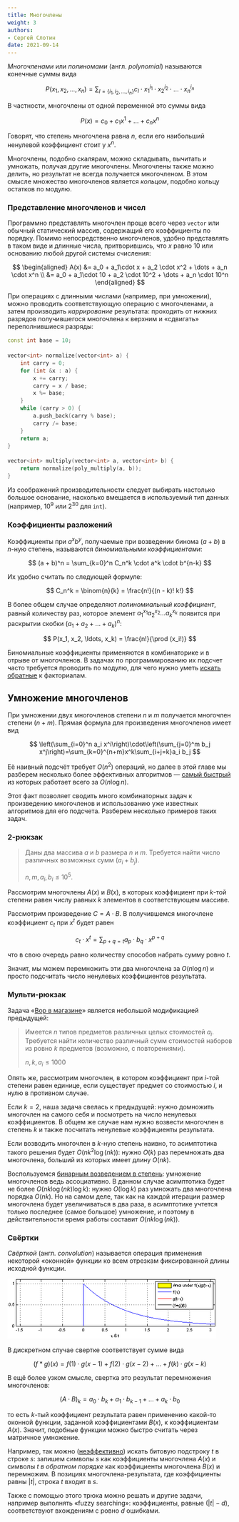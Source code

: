 ```yaml
---
title: Многочлены
weight: 3
authors:
- Сергей Слотин
date: 2021-09-14
---
```


*Многочленами* или *полиномами* (англ. *polynomial*) называются конечные суммы вида

$$
P(x_1, x_2, \ldots, x_n) = \sum_{I=\{i_1,i_2,\ldots,i_n\}} c_I \cdot x_1^{i_1} \cdot x_2^{i_2} \cdot \ldots \cdot x_n^{i_n}
$$

В частности, многочлены от одной переменной это суммы вида

$$
P(x) = c_0 + c_1 x^1 + \ldots + c_n x^n
$$

Говорят, что степень многочлена равна $n$, если его наибольший ненулевой коэффициент стоит у $x^n$.

Многочлены, подобно скалярам, можно складывать, вычитать и умножать, получая другие многочлены. Многочлены также можно делить, но результат не всегда получается многочленом. В этом смысле множество многочленов является *кольцом*, подобно кольцу остатков по модулю.

### Представление многочленов и чисел

Программно представлять многочлен проще всего через `vector` или обычный статический массив, содержащий его коэффициенты по порядку. Помимо непосредственно многочленов, удобно представлять в таком виде и длинные числа, притворившись, что $x$ равно $10$ или основанию любой другой системы счисления:

$$
\begin{aligned}
A(x) &= a_0 + a_1\cdot x + a_2 \cdot x^2  + \dots + a_n \cdot x^n
\\   &= a_0 + a_1\cdot 10 + a_2 \cdot 10^2 + \dots + a_n \cdot 10^n
\end{aligned}
$$

При операциях с длинными числами (например, при умножении), можно проводить соответствующую операцию с многочленами, а затем производить *каррирование* результата: проходить от нижних разрядов получившегося многочлена к верхним и «сдвигать» переполнившиеся разряды:

```cpp
const int base = 10;

vector<int> normalize(vector<int> a) {
    int carry = 0;
    for (int &x : a) {
        x += carry;
        carry = x / base;
        x %= base;
    }
    while (carry > 0) {
        a.push_back(carry % base);
        carry /= base;
    }
    return a;
}

vector<int> multiply(vector<int> a, vector<int> b) {
    return normalize(poly_multiply(a, b));
}
```

Из соображений производительности следует выбирать настолько большое основание, насколько вмещается в используемый тип данных (например, $10^9$ или $2^{30}$ для `int`).

### Коэффициенты разложений

Коэффициенты при $a^x b^y$, получаемые при возведении бинома $(a+b)$ в $n$-ную степень, называются *биномиальными коэффициентами*:

$$
(a + b)^n = \sum_{k=0}^n C_n^k \cdot a^k \cdot b^{n-k}
$$

Их удобно считать по следующей формуле:

$$
C_n^k = \binom{n}{k} = \frac{n!}{(n - k)! k!}
$$

В более общем случае определяют *полиномиальный коэффициент*, равный количеству раз, которое элемент $a_1^{x_1} a_2^{x_2} \ldots a_k^{x_k}$ появится при раскрытии скобки $(a_1+a_2+\ldots+a_k)^n$:

$$
P(x_1, x_2, \ldots, x_k) = \frac{n!}{\prod (x_i!)}
$$

Биномиальные коэффициенты применяются в комбинаторике и в отрыве от многочленов. В задачах по программированию их подсчет часто требуется проводить по модулю, для чего нужно уметь [искать обратные](/cs/modular) к факториалам.

## Умножение многочленов

При умножении двух многочленов степени $n$ и $m$ получается многочлен степени $(n+m)$. Прямая формула для произведения многочленов имеет вид

$$
\left(\sum_{i=0}^n a_i x^i\right)\cdot\left(\sum_{j=0}^m b_j x^j\right)=\sum_{k=0}^{n+m}x^k\sum_{i+j=k}a_i b_j
$$

Её наивный подсчёт требует $O(n^2)$ операций, но далее в этой главе мы разберем несколько более эффективных алгоритмов — [самый быстрый](../fft) из которых работает всего за $O(n \log n)$.

Этот факт позволяет сводить много комбинаторных задач к произведению многочленов и использованию уже известных алгоритмов для его подсчета. Разберем несколько примеров таких задач.

### 2-рюкзак

> Даны два массива $a$ и $b$ размера $n$ и $m$. Требуется найти число различных возможных сумм $(a_i + b_j)$.
> 
> $n, m, a_i, b_i \le 10^5$.

Рассмотрим многочлены $A(x)$ и $B(x)$, в которых коэффициент при $k$-той степени равен числу равных $k$ элементов в соответствующем массиве.

Рассмотрим произведение $C = A \cdot B$. В получившемся многочлене коэффициент $c_t$ при $x^t$ будет равен

$$
c_t \cdot x^t = \sum_{p+q=t} a_p \cdot b_q \cdot x^{p+q}
$$

что в свою очередь равно количеству способов набрать сумму ровно $t$.

Значит, мы можем перемножить эти два многочлена за $O(n \log n)$ и просто подсчитать число ненулевых коэффициентов результата.

### Мульти-рюкзак

Задача «[Вор в магазине](https://codeforces.com/problemset/problem/632/e?locale=ru)» является небольшой модификацией предыдущей:

> Имеется $n$ типов предметов различных целых стоимостей $a_i$. Требуется найти количество различный сумм стоимостей наборов из ровно $k$ предметов (возможно, с повторениями).
> 
> $n, k, a_i \le 1000$

Опять же, рассмотрим многочлен, в котором коэффициент при $i$-той степени равен единице, если существует предмет со стоимостью $i$, и нулю в противном случае.

Если $k=2$, наша задача свелась к предыдущей: нужно домножить многочлен на самого себя и посмотреть на число ненулевых коэффициентов. В общем же случае нам нужно возвести многочлен в степень $k$ и также посчитать ненулевые коэффициенты результата.

Если возводить многочлен в $k$-ную степень наивно, то асимптотика такого решения будет $O(n k^2 \log (nk))$: нужно $O(k)$ раз перемножать два многочлена, больший из которых имеет длину $O(nk)$.

Воспользуемся [бинарным возведением в степень](../binpow): умножение многочленов ведь ассоциативно. В данном случае асимптотика будет не более $O(nk \log (nk) \log k)$: нужно $O(\log k)$ раз умножать два многочлена порядка $O(nk)$. Но на самом деле, так как на каждой итерации размер многочлена будет увеличиваться в два раза, в асимптотике учтется только последнее (самое большое) умножение, и поэтому в действительности время работы составит $O(nk \log (nk))$.

### Свёртки

*Свёрткой* (англ. *convolution*) называется операция применения некоторой «оконной» функции ко всем отрезкам фиксированной длины исходной функции. 

![Свёртка «площадь функции на единичном отрезке»](/api/algorithm/img/convolution.gif)

В дискретном случае свертке соответствует сумме вида

$$
(f * g)(x)= f(1) \cdot g(x-1) + f(2) \cdot g(x-2) + \dots + f(k) \cdot g(x - k)
$$

В ещё более узком смысле, свертка это результат перемножения многочленов:

$$
(A \cdot B)_k = a_0 \cdot b_k + a_1 \cdot b_{k-1} + \ldots + a_k \cdot b_0   
$$

то есть $k$-тый коэффициент результата равен применению какой-то оконной функции, заданной коэффициентами $B(x)$, к коэффициентам $A(x)$. Значит, подобные функции можно быстро считать через матричное умножение.

Например, так можно ([неэффективно](/cs/string-searching)) искать битовую подстроку $t$ в строке $s$: запишем символы $s$ как коэффициенты многочлена $A(x)$ и символы $t$ *в обратном порядке* как коэффициенты многочлена $B(x)$ и перемножим. В позициях многочлена-результата, где коэффициенты равны $|t|$, строка $t$ входит в $s$.

Также с помощью этого трюка можно решать и другие задачи, например выполнять «fuzzy searching»: коэффициенты, равные $(|t|-d)$, соответствуют вхождениям с ровно $d$ ошибками.

<!--

### Поиск подстрок

> Даны две бинарные строки $a$ и $b$. Нужно найти такой циклический сдвиг строки $b$, что количество совпадающих соответствующих символов с $a$ станет максимально.

Сперва научимся для каждого циклического сдвига $i$ второй строки считать количество совпадающих единиц $c_i$. Это можно сделать за $O(n^2)$ множеством разных способов, мы рассмотрим следующий: рассмотрим каждую единицу во втором числе, пусть она стоит на $j$-й позиции; для каждого $l$ от $0$ до $n-1$, если $a_l$ равно 1, то прибавим один к $c_{i-j}$ (при этом $i-j$ берётся по модулю $n$). Такой алгоритм верный, потому что по сути мы перебираем пары единиц, которые могут совпадать, и прибавляем +1 к количеству совпадающих единиц для соответствующего циклического сдвига. И тут мы можем заметить очень важную вещь: если перемножить числа, соответствующие $a$ и $b$,  в столбик и не переносить разряды при сложении, то мы получим как раз массив $c$ (с одним нюансом: его длина может быть больше $n$, тогда нам нужно для всех $i \geq n$ прибавить $c_i$ к $c_{i-n}$)! А перемножать длинные числа мы уже научились: это легко сделать при помощи БПФ. Таким образом, мы научились искать число совпадающих единиц; заметим, что мы можем инвертировать биты в строках и применить эквивалентный алгоритм, получив в итоге количества совпадающих нулей. Сложим соответствующие элементы в двух массивах и найдём индекс максимального.
Также очень часто в задачах на FFT требуется не явно перемножить два полинома, а посчитать *свёртку* двух векторов. *Прямой свёрткой* векторов $a$ длины $n$ и $b$ длины $m$ называется вектор $s$ длины $n+m-1$ такой, что $s_k = \Sigma_{i=0}^{k} a_i \cdot b_{k-i} (\forall k \in [0;n+m-2])$ (при этом считается, что несуществующие элементы равны нулю). *Круговой (циклической) свёрткой* векторов $a$ и $b$ длины $n$ называется вектор $s$ длины $n$ такой, что $s_k = \Sigma_{i=0}^{n-1} a_i \cdot b_{k-i} (\forall k \in [0; n-1])$ (при этом ${k-i}$ берётся по модулю $n$). Оказывается, что линейную свёртку можно считать через круговую: для этого дополним нулями оба вектора до одинаковой длины $n+m-1$. Это очень легко доказать: если для некоторого $k$ $i \geq k+1$, то либо $a_i$, либо $b_{k-i}$ будут равны нулю. Если расписать выражение для прямого преобразования Фурье круговой свёртки и перенести множители, то можно получить, что круговая свёртка равна вектору произведений многочленов с коэффициентами $a$ и $b$ в точках $0,1,\dots n-1$. Возможно, когда-нибудь я это распишу. 

-->
